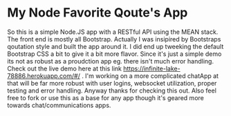 # My Node Favorite Qoute's App

So this is a simple Node.JS app with a RESTful API using the MEAN stack. The front end is mostly all Bootstrap. Actually I was insipired by Bootstraps qoutation style and built the app around it. I did end up tweeking the default Bootstrap CSS a bit to give it a bit more flavor. Since it's just a simple demo its not as robust as a proudction app eg. there isn't much error handling. Check out the live demo here at this link https://infinite-lake-78886.herokuapp.com/#/ . I'm working on a more complicated chatApp at that will be far more robust with user logins, websocket utilization, proper testing and error handling. Anyway thanks for checking this out. Also feel free to fork or use this as a base for any app though it's geared more towards chat/communications apps.
